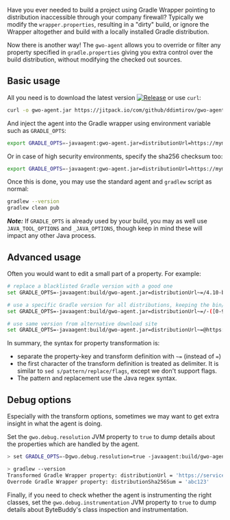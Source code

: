 Have you ever needed to build a project using Gradle Wrapper pointing to distribution inaccessible through your company
 firewall? Typically we modify the `wrapper.properties`, resulting in a "dirty" build, or ignore the Wrapper
altogether and build with a locally installed Gradle distribution.

Now there is another way! The `gwo-agent` allows you to override or filter any property specified in `gradle.properties`
giving you extra control over the build distribution, without modifying the checked out sources.

## Basic usage

All you need is to download the latest version  [![Release](https://jitpack.io/v/ddimtirov/gwo-agent.svg)](https://jitpack.io/#ddimtirov/gwo-agent) or use `curl`:

````bash
curl -o gwo-agent.jar https://jitpack.io/com/github/ddimtirov/gwo-agent/1.1.0/gwo-agent-1.1.0.jar
````

And inject the agent into the Gradle wrapper using environment variable such as `GRADLE_OPTS`:

````bash
export GRADLE_OPTS=-javaagent:gwo-agent.jar=distributionUrl=https://mymirror/gradle-4.10-all.zip
````

Or in case of high security environments, specify the sha256 checksum too:

````bash
export GRADLE_OPTS=-javaagent:gwo-agent.jar=distributionUrl=https://mymirror/gradle-4.10-all.zip,distributionSha256Sum=371cb9fbebbe9880d147f59bab36d61eee122854ef8c9ee1ecf12b82368bcf10
````

Once this is done, you may use the standard agent and `gradlew` script as normal:

````bash
gradlew --version
gradlew clean pub
````

***Note:*** If `GRADLE_OPTS` is already used by your build, you may as well use `JAVA_TOOL_OPTIONS` and `_JAVA_OPTIONS`, 
though keep in mind these will impact any other Java process.

## Advanced usage

Often you would want to edit a small part of a property. For example:
 
````bash
# replace a blacklisted Gradle version with a good one
set GRADLE_OPTS=-javaagent:build/gwo-agent.jar=distributionUrl~=/4.10-bin/4.10.2-bin/

# use a specific Gradle version for all distributions, keeping the bin/all classifier
set GRADLE_OPTS=-javaagent:build/gwo-agent.jar=distributionUrl~=/-([0-9\.]+)-(bin|all)/4.10-$2/

# use same version from alternative download site
set GRADLE_OPTS=-javaagent:build/gwo-agent.jar=distributionUrl~=@https://services.gradle.org/distributions@https://mymirror/gradle/@
````

In summary, the syntax for property transformation is:

* separate the property-key and transform definition with `~=` (instead of `=`)
* the first character of the transform definition is treated as delimiter. It is similar to `sed s/pattern/replace/flags`, except we don't support flags.
* The pattern and replacement use the Java regex syntax.

## Debug options

Especially with the transform options, sometimes we may want to get extra insight in what the agent is doing.

Set the `gwo.debug.resolution` JVM property to `true` to dump details about the properties which are handled by the agent.

````bash
> set GRADLE_OPTS=-Dgwo.debug.resolution=true -javaagent:build/gwo-agent.jar=distributionUrl~=/4.10.2-bin/4.10-bin/,distributionSha256Sum=abc123

> gradlew --version
Transformed Gradle Wrapper property: distributionUrl = 'https://services.gradle.org/distributions/gradle-4.10.2-bin.zip' -> 'https://services.gradle.org/distributions/gradle-4.10-bin.zip'
Overrode Gradle Wrapper property: distributionSha256Sum = 'abc123'
````

Finally, if you need to check whether the agent is instrumenting the right classes, set 
the `gwo.debug.instrumentation` JVM property to `true` to dump details about ByteBuddy's 
class inspection and instrumentation.
